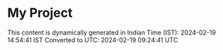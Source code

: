 # My Project

This content is dynamically generated in Indian Time (IST): 2024-02-19 14:54:41 IST
Converted to UTC: 2024-02-19 09:24:41 UTC
